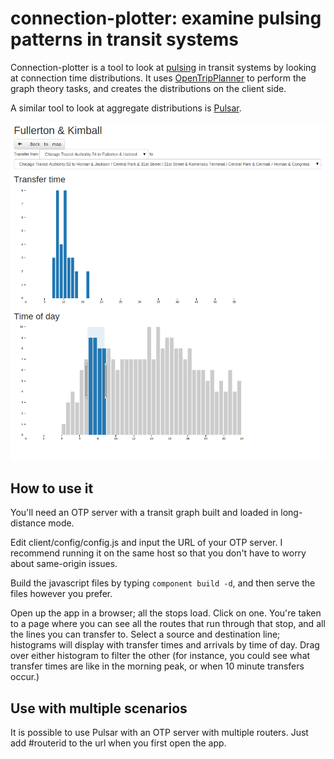# connection-plotter: examine pulsing patterns in transit systems

Connection-plotter is a tool to look at [pulsing](http://www.humantransit.org/2010/12/basics-finding-your-pulse.html) in transit
systems by looking at connection time distributions. It uses [OpenTripPlanner](http://opentripplanner.org) to perform
the graph theory tasks, and creates the distributions on the client side.

A similar tool to look at aggregate distributions is [Pulsar](https://github.com/conveyal/pulsar).

<img src="splash.png" alt="AM peak transfer times at Fullerton and Kimball, Chicago" />

## How to use it

You'll need an OTP server with a transit graph built and loaded in long-distance mode.

Edit client/config/config.js and input the URL of your OTP server. I recommend running it on the same host so that you
don't have to worry about same-origin issues.

Build the javascript files by typing `component build -d`, and then serve the files however you prefer.

Open up the app in a browser; all the stops load. Click on one. You're taken to a page where you can see all the routes
that run through that stop, and all the lines you can transfer to. Select a source and destination line; histograms will
display with transfer times and arrivals by time of day. Drag over either histogram to filter the other (for instance,
  you could see what transfer times are like in the morning peak, or when 10 minute transfers occur.)

## Use with multiple scenarios

It is possible to use Pulsar with an OTP server with multiple routers. Just add #routerid to the url when you first open
the app.
